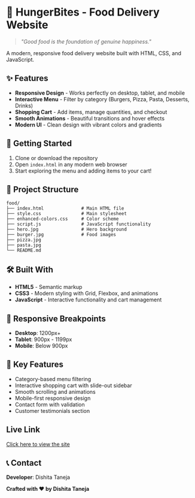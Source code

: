 # 🍔 HungerBites - Food Delivery Website

> *"Good food is the foundation of genuine happiness."* 

A modern, responsive food delivery website built with HTML, CSS, and JavaScript.

## ✨ Features

- **Responsive Design** - Works perfectly on desktop, tablet, and mobile
- **Interactive Menu** - Filter by category (Burgers, Pizza, Pasta, Desserts, Drinks)
- **Shopping Cart** - Add items, manage quantities, and checkout
- **Smooth Animations** - Beautiful transitions and hover effects
- **Modern UI** - Clean design with vibrant colors and gradients

## 🚀 Getting Started

1. Clone or download the repository
2. Open `index.html` in any modern web browser
3. Start exploring the menu and adding items to your cart!

## 📁 Project Structure

```
food/
├── index.html              # Main HTML file
├── style.css               # Main stylesheet
├── enhanced-colors.css     # Color scheme
├── script.js               # JavaScript functionality
├── hero.jpg                # Hero background
├── burger.jpg              # Food images
├── pizza.jpg
├── pasta.jpg
└── README.md
```

## 🛠️ Built With

- **HTML5** - Semantic markup
- **CSS3** - Modern styling with Grid, Flexbox, and animations
- **JavaScript** - Interactive functionality and cart management

## 📱 Responsive Breakpoints

- **Desktop**: 1200px+
- **Tablet**: 900px - 1199px
- **Mobile**: Below 900px

## 🎯 Key Features

- Category-based menu filtering
- Interactive shopping cart with slide-out sidebar
- Smooth scrolling and animations
- Mobile-first responsive design
- Contact form with validation
- Customer testimonials section


## Live Link
[Click here to view the site](https://dishitataneja.github.io/food/)


## 📞 Contact

**Developer**: Dishita Taneja


**Crafted with ❤️ by Dishita Taneja**

